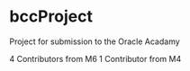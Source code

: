 bccProject
==========

Project for submission to the Oracle Acadamy

4 Contributors from M6
1 Contributor from M4
